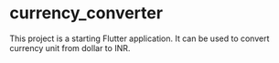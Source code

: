 # currency_converter
This project is a starting Flutter application. It can be used to convert currency unit from dollar to INR.



